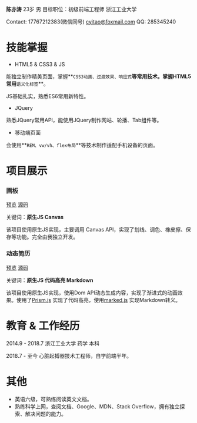 **陈亦涛**   23岁    男    目标职位：初级前端工程师    浙江工业大学

Contact: 17767212383(微信同号)    cyitao@foxmail.com    QQ: 285345240

# 技能掌握

- HTML5 & CSS3 & JS

能独立制作精美页面，掌握**`CSS3动画、过渡效果、响应式`**等常用技术。掌握HTML5常用**`语义化标签`**。

JS基础扎实，熟悉ES6常用新特性。

- JQuery

熟悉JQuery常用API，能使用JQuery制作网站、轮播、Tab组件等。

- 移动端页面

会使用**`REM、vw/vh、flex布局`**等技术制作适配手机设备的页面。

# 项目展示

### 画板

[预览](https://inkymountain.github.io/Drawing-board/)  [源码](https://github.com/inkyMountain/Drawing-board)

关键词：**原生JS  Canvas**

该项目使用原生JS实现，主要调用 Canvas API，实现了划线、调色、橡皮擦、保存等功能。完全由我独立开发。

### 动态简历

[预览](https://inkymountain.github.io/Dynamic-Resume/)  [源码](https://github.com/inkyMountain/Dynamic-Resume)

关键词：**原生JS  代码高亮  Markdown**

该项目使用原生JS实现，使用Dom API动态生成内容，实现了渐进式的动画效果。使用了[Prism.js](https://prismjs.com/index.html) 实现了代码高亮，使用[marked.js](https://github.com/markedjs/marked) 实现Markdown转义。

# 教育 & 工作经历

2014.9 - 2018.7  浙江工业大学  药学  本科

2018.7 - 至今     心脏起搏器技术工程师，自学前端半年。

# 其他

- 英语六级，可熟练阅读英文文档。
- 熟练科学上网，查阅文档、Google、MDN、Stack Overflow，拥有独立探索、解决问题的能力。